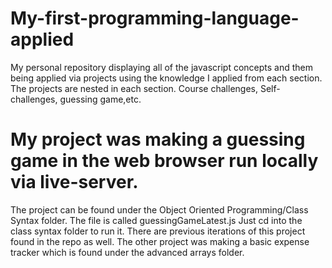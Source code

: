 # My-first-programming-language-applied
My personal repository displaying all of the javascript concepts and them being applied via projects using the knowledge I applied from each section. The projects are nested in each section. Course challenges, Self-challenges, guessing game,etc.

# My  project was making a guessing game in the web browser run locally via live-server. #
The project can be found under the Object Oriented Programming/Class Syntax folder. The file is called guessingGameLatest.js Just cd into the class syntax folder to run it. There are previous iterations of this project found in the repo as well. The other project was making a basic expense tracker which is found under the advanced arrays folder.

